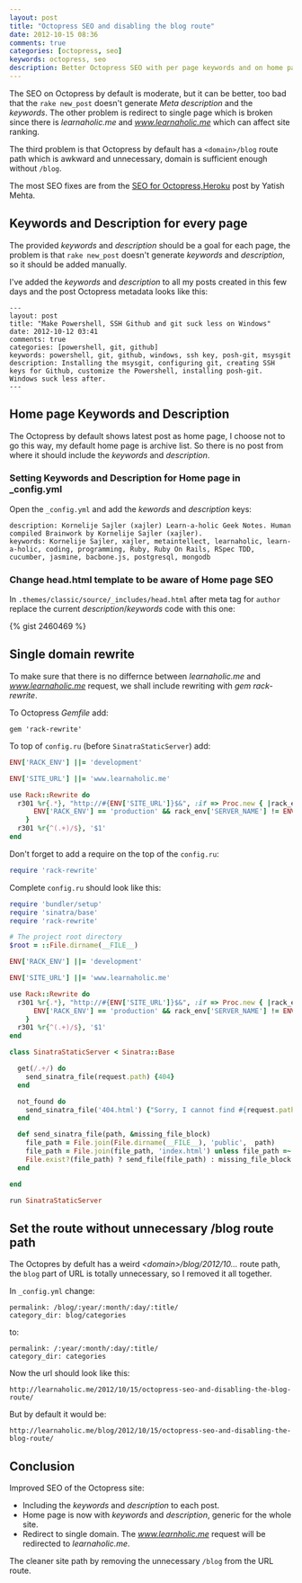 ```yaml
---
layout: post
title: "Octopress SEO and disabling the blog route"
date: 2012-10-15 08:36
comments: true
categories: [octopress, seo]
keywords: octopress, seo
description: Better Octopress SEO with per page keywords and on home page. Redirect to single domain. Removing Octopress default /blog route.
---
```



The SEO on Octopress by default is moderate, but it can be better, too bad that the `rake new_post`
doesn't generate _Meta description_ and the _keywords_. The other problem is
redirect to single page which is broken since there is _learnaholic.me_ and _www.learnaholic.me_
which can affect site ranking.

The third problem is that Octopress by default has a `<domain>/blog` route path which is awkward
and unnecessary, domain is sufficient enough without `/blog`.

The most SEO fixes are from the [SEO for Octopress,Heroku](http://www.yatishmehta.in/seo-for-octopress)
post by Yatish Mehta.

## Keywords and Description for every page

The provided _keywords_ and _description_ should be a goal for each page, the problem is
that `rake new_post` doesn't generate _keywords_ and _description_, so it should be added
manually.

I've added the _keywords_ and _description_ to all my posts created in this few days
and the post Octopress metadata looks like this:

```
---
layout: post
title: "Make Powershell, SSH Github and git suck less on Windows"
date: 2012-10-12 03:41
comments: true
categories: [powershell, git, github]
keywords: powershell, git, github, windows, ssh key, posh-git, msysgit
description: Installing the msysgit, configuring git, creating SSH keys for Github, customize the Powershell, installing posh-git. Windows suck less after.
---
```

## Home page Keywords and Description

The Octopress by default shows latest post as home page, I choose not to go this way, my
default home page is archive list. So there is no post from where it should include the
_keywords_ and _description_.

### Setting Keywords and Description for Home page in _config.yml

Open the `_config.yml` and add the _kewords_ and _description_ keys:

```
description: Kornelije Sajler (xajler) Learn-a-holic Geek Notes. Human compiled Brainwork by Kornelije Sajler (xajler).
keywords: Kornelije Sajler, xajler, metaintellect, learnaholic, learn-a-holic, coding, programming, Ruby, Ruby On Rails, RSpec TDD, cucumber, jasmine, bacbone.js, postgresql, mongodb
```

### Change head.html template to be aware of Home page SEO

In `.themes/classic/source/_includes/head.html` after meta tag for `author` replace the
current _description_/_keywords_ code with this one:

{% gist 2460469 %}

## Single domain rewrite

To make sure that there is no differnce between _learnaholic.me_ and _www.learnaholic.me_
request, we shall include rewriting with _gem rack-rewrite_.

To Octopress _Gemfile_ add:

```
gem 'rack-rewrite'
```

To top of `config.ru` (before `SinatraStaticServer`) add:

```ruby
ENV['RACK_ENV'] ||= 'development'

ENV['SITE_URL'] ||= 'www.learnaholic.me'

use Rack::Rewrite do
  r301 %r{.*}, "http://#{ENV['SITE_URL']}$&", :if => Proc.new { |rack_env|
      ENV['RACK_ENV'] == 'production' && rack_env['SERVER_NAME'] != ENV['SITE_URL']
    }
  r301 %r{^(.+)/$}, '$1'
end
```

Don't forget to add a require on the top of the `config.ru`:

```ruby
require 'rack-rewrite'
```
Complete `config.ru` should look like this:

```ruby
require 'bundler/setup'
require 'sinatra/base'
require 'rack-rewrite'

# The project root directory
$root = ::File.dirname(__FILE__)

ENV['RACK_ENV'] ||= 'development'

ENV['SITE_URL'] ||= 'www.learnaholic.me'

use Rack::Rewrite do
  r301 %r{.*}, "http://#{ENV['SITE_URL']}$&", :if => Proc.new { |rack_env|
      ENV['RACK_ENV'] == 'production' && rack_env['SERVER_NAME'] != ENV['SITE_URL']
    }
  r301 %r{^(.+)/$}, '$1'
end

class SinatraStaticServer < Sinatra::Base

  get(/.+/) do
    send_sinatra_file(request.path) {404}
  end

  not_found do
    send_sinatra_file('404.html') {"Sorry, I cannot find #{request.path}"}
  end

  def send_sinatra_file(path, &missing_file_block)
    file_path = File.join(File.dirname(__FILE__), 'public',  path)
    file_path = File.join(file_path, 'index.html') unless file_path =~ /\.[a-z]+$/i
    File.exist?(file_path) ? send_file(file_path) : missing_file_block.call
  end

end

run SinatraStaticServer
```

## Set the route without unnecessary /blog route path

The Octopres by defult has a weird _&lt;domain&gt;/blog/2012/10..._ route path, the `blog`
part of URL is totally unnecessary, so I removed it all together.

In `_config.yml` change:

```
permalink: /blog/:year/:month/:day/:title/
category_dir: blog/categories
```

to:

```
permalink: /:year/:month/:day/:title/
category_dir: categories
```

Now the url should look like this:

    http://learnaholic.me/2012/10/15/octopress-seo-and-disabling-the-blog-route/

But by default it would be:

    http://learnaholic.me/blog/2012/10/15/octopress-seo-and-disabling-the-blog-route/

## Conclusion

Improved SEO of the Octopress site:

* Including the _keywords_ and _description_ to each post.
* Home page is now with _keywords_ and _description_, generic for the whole site.
* Redirect to single domain. The _www.learnholic.me_ request will be redirected to _learnaholic.me_.

The cleaner site path by removing the unnecessary `/blog` from the URL route.
